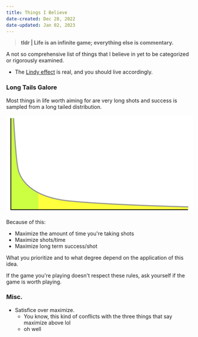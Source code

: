 ```yaml
---
title: Things I Believe
date-created: Dec 28, 2022
date-updated: Jan 02, 2023
---
```


> **tldr | Life is  an infinite game; everything else is commentary.**

A not so comprehensive list of things that I believe in yet to be categorized or rigorously examined.

- The [Lindy effect](https://en.wikipedia.org/wiki/Lindy_effect) is real, and you should live accordingly.

### Long Tails Galore

Most things in life worth aiming for are very long shots and success is sampled from a long tailed distribution.

![An example of a very long tail](_assets/long_tail.svg)

Because of this:

- Maximize the amount of time you're taking shots
- Maximize shots/time
- Maximize long term success/shot

What you prioritize and to what degree depend on the application of this idea.

If the game you're playing doesn't respect these rules, ask yourself if the game is worth playing.

### Misc.

- Satisfice over maximize.
  - You know, this kind of conflicts with the three things that say maximize above lol
  - oh well